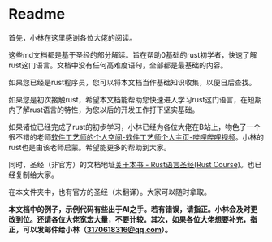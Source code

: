 # Readme

首先，小林在这里感谢各位大佬的阅读。

这些md文档都是基于圣经的部分解读。旨在帮助0基础的rust初学者，快速了解rust这门语言。文档中没有任何高难度语句，全部都是最基础的内容。

如果您已经是rust程序员，您可以将本文档当作基础知识收集，以便日后查找。

如果您是初次接触rust，希望本文档能帮助您快速进入学习rust这门语言，在短期内了解rust语言的特性，为您以后的开发工作打下坚实基础。

如果诸位已经完成了rust的初步学习，小林已经为各位大佬在B站上，物色了一个很不错的老师[软件工艺师的个人空间-软件工艺师个人主页-哔哩哔哩视频](https://space.bilibili.com/361469957?spm_id_from=333.788.upinfo.head.click)。小林的rust也是由该老师启蒙。希望能更多的帮助到大家。

同时，圣经（非官方）的文档地址[关于本书 - Rust语言圣经(Rust Course)](https://course.rs/about-book.html)。也已经复制给大家。

在本文件夹中，也有官方的圣经（未翻译）。大家可以随时拿取。



**本文档中的例子，示例代码有些出于AI之手。若有错误，请指正。小林会及时更改到位。还请各位大佬宽宏大量，不要计较。其次，如果各位大佬想要补充，指正，可以发邮件给小林（3170618316@qq.com）。**


